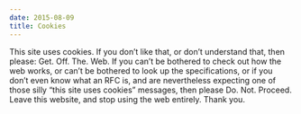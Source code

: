 ```yaml
---
date: 2015-08-09
title: Cookies
---
```



This site uses cookies. If you don’t like that, or don’t understand that, then please: Get. Off. The. Web. If you can’t be bothered to check out how the web works, or can’t be bothered to look up the specifications, or if you don’t even know what an RFC is, and are nevertheless expecting one of those silly “this site uses cookies” messages, then please Do. Not. Proceed. Leave this website, and stop using the web entirely. Thank you.
